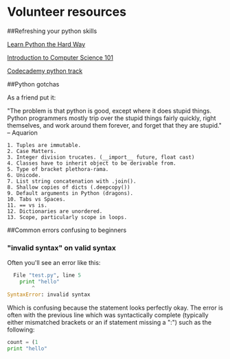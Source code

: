 Volunteer resources
===================

##Refreshing your python skills

[Learn Python the Hard Way](http://learnpythonthehardway.org/)

[Introduction to Computer Science 101](https://www.udacity.com/course/cs101)

[Codecademy python track](http://www.codecademy.com/tracks/python)

##Python gotchas

As a friend put it:

"The problem is that python is good, except where it does stupid things. Python programmers mostly trip over the stupid things fairly quickly, right themselves, and work around them forever, and forget that they are stupid." – Aquarion


    1. Tuples are immutable.
    2. Case Matters.
    3. Integer division trucates. (__import__ future, float cast)
    4. Classes have to inherit object to be derivable from.
    5. Type of bracket plethora-rama.
    6. Unicode.
    7. List string concatenation with .join().
    8. Shallow copies of dicts (.deepcopy())
    9. Default arguments in Python (dragons).
    10. Tabs vs Spaces.
    11. == vs is.
    12. Dictionaries are unordered.
    13. Scope, particularly scope in loops.

##Common errors confusing to beginners

###  "invalid syntax" on valid syntax

Often you'll see an error like this:

```python
  File "test.py", line 5
    print "hello"    
        ^
SyntaxError: invalid syntax
```

Which is confusing because the statement looks perfectly okay. The error is often with the previous line which was syntactically complete (typically either mismatched brackets or an if statement missing a ":") such as the following:

```python
count = (1
print "hello"
```
